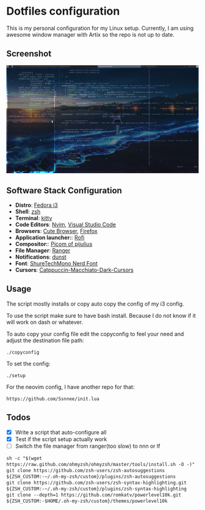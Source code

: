 # Dotfiles configuration

This is my personal configuration for my Linux setup. Currently, I am using
awesome window manager with Artix so the repo is not up to date.

## Screenshot
![Screenshot](./screenshot/awesome.png)

## Software Stack Configuration
- **Distro**: [Fedora i3](https://fedoraproject.org/spins/)
- **Shell**: [zsh](https://www.zsh.org/)
- **Terminal**: [kitty](https://sw.kovidgoyal.net/kitty/)
- **Code Editors**: [Nvim](https://github.com/neovim/neovim), [Visual Studio Code ](https://code.visualstudio.com/)
- **Browsers**: [Cute Browser](https://brave.com/), [Firefox]()
- **Application launcher:**: [Rofi](https://github.com/davatorium/rofi)
- **Compositor:**: [Picom of pijulius](https://github.com/pijulius/picom)
- **File Manager**: [Ranger](https://github.com/ranger/ranger)
- **Notifications**: [dunst](https://github.com/dunst-project/dunst)
- **Font**: [ShureTechMono Nerd Font](https://www.nerdfonts.com/font-downloads)
- **Cursors**: [Catppuccin-Macchiato-Dark-Cursors](https://github.com/catppuccin/cursors)


## Usage
The script mostly installs or copy auto copy the config of my i3 config.

To use the script make sure to have bash install. Because I do not know if it
will work on dash or whatever.

To auto copy your config file edit the copyconfig to feel your need and adjust
the destination file path:

```shell
./copyconfig
```

To set the config:
```shell
./setup
```

For the neovim config, I have another repo for that:
```
https://github.com/Ssnnee/init.lua
```

## Todos
- [x] Write a script that auto-configure all
- [x] Test if the script setup actually work
- [ ] Switch the file manager from ranger(too slow) to nnn or lf
```shell
sh -c "$(wget https://raw.github.com/ohmyzsh/ohmyzsh/master/tools/install.sh -O -)"
git clone https://github.com/zsh-users/zsh-autosuggestions ${ZSH_CUSTOM:-~/.oh-my-zsh/custom}/plugins/zsh-autosuggestions
git clone https://github.com/zsh-users/zsh-syntax-highlighting.git ${ZSH_CUSTOM:-~/.oh-my-zsh/custom}/plugins/zsh-syntax-highlighting
git clone --depth=1 https://github.com/romkatv/powerlevel10k.git ${ZSH_CUSTOM:-$HOME/.oh-my-zsh/custom}/themes/powerlevel10k
```
